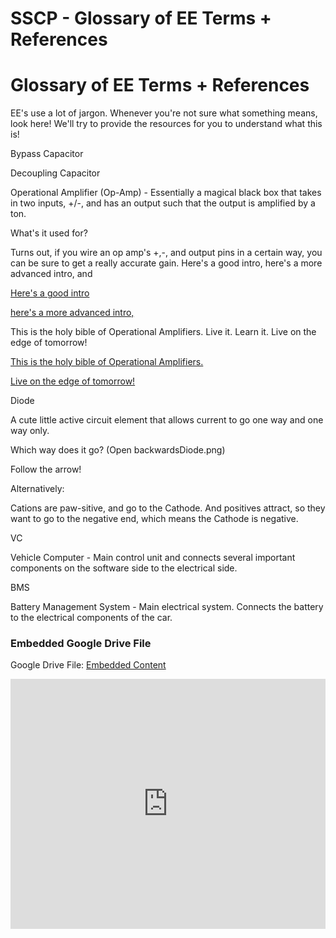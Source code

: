 # SSCP - Glossary of EE Terms + References

# Glossary of EE Terms + References

EE's use a lot of jargon. Whenever you're not sure what something means, look here! We'll try to provide the resources for you to understand what this is!

Bypass Capacitor

Decoupling Capacitor

Operational Amplifier (Op-Amp) - Essentially a magical black box that takes in two inputs, +/-, and has an output such that the output is amplified by a ton.

What's it used for?

Turns out, if you wire an op amp's +,-, and output pins in a certain way, you can be sure to get a really accurate gain. Here's a good intro, here's a more advanced intro, and

[ Here's a good intro](https://www.khanacademy.org/science/electrical-engineering/ee-amplifiers/ee-opamp/v/ee-opamp-intro)

[ here's a more advanced intro,](https://www.youtube.com/watch?v=7FYHt5XviKc)

This is the holy bible of Operational Amplifiers. Live it. Learn it. Live on the edge of tomorrow!

[This is the holy bible of Operational Amplifiers.](http://web.mit.edu/6.101/www/reference/op_amps_everyone.pdf)

[ Live on the edge of tomorrow!](https://www.youtube.com/watch?v=u9zZus_1_ag)

Diode

A cute little active circuit element that allows current to go one way and one way only.

Which way does it go? (Open backwardsDiode.png)

Follow the arrow!

Alternatively:

Cations are paw-sitive, and go to the Cathode. And positives attract, so they want to go to the negative end, which means the Cathode is negative.

VC

Vehicle Computer - Main control unit and connects several important components on the software side to the electrical side.

BMS

Battery Management System - Main electrical system. Connects the battery to the electrical components of the car.

[](https://drive.google.com/folderview?id=1UB9rZIUoX23m5Jlu86HGFRvr5SDmZUDn)

### Embedded Google Drive File

Google Drive File: [Embedded Content](https://drive.google.com/embeddedfolderview?id=1UB9rZIUoX23m5Jlu86HGFRvr5SDmZUDn#list)

<iframe width="100%" height="400" src="https://drive.google.com/embeddedfolderview?id=1UB9rZIUoX23m5Jlu86HGFRvr5SDmZUDn#list" frameborder="0"></iframe>

